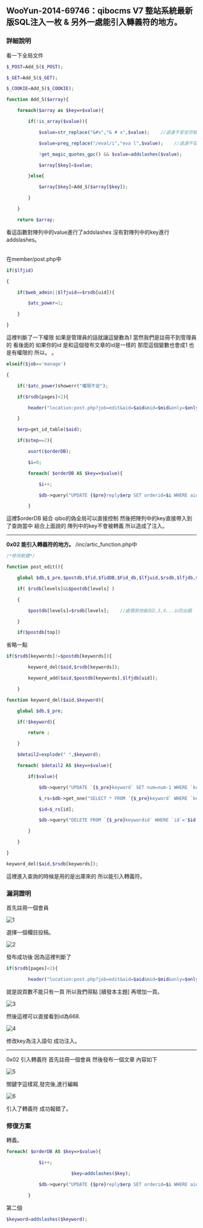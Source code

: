 ## WooYun-2014-69746：qibocms V7 整站系統最新版SQL注入一枚 & 另外一處能引入轉義符的地方。


### 詳細說明

看一下全局文件

```php
$_POST=Add_S($_POST);

$_GET=Add_S($_GET);

$_COOKIE=Add_S($_COOKIE);
```

```php
function Add_S($array){

    foreach($array as $key=>$value){

        if(!is_array($value)){

            $value=str_replace("&#x","& # x",$value);    //過濾不安全符號

            $value=preg_replace("/eval/i","eva l",$value);    //過濾不安全函數

            !get_magic_quotes_gpc() && $value=addslashes($value);

            $array[$key]=$value;

        }else{

            $array[$key]=Add_S($array[$key]); 

        }

    }

    return $array;
```
看這函數對陣列中的value進行了addslashes 沒有對陣列中的key進行addslashes。

<br />
在member/post.php中

```php
if($lfjid)

{

    if($web_admin||$lfjuid==$rsdb[uid]){

        $atc_power=1;

    }

}
```

這裡判斷了一下權限 如果是管理員的話就讓這變數為1 當然我們是註冊不到管理員的
看後面的 如果你的id 是和這個發布文章的id是一樣的 那麼這個變數也會成1
也是有權限的 所以。 。

```php
elseif($job=='manage')

{

    if(!$atc_power)showerr("權限不足");

    if($rsdb[pages]<2){

        header("location:post.php?job=edit&aid=$aid&mid=$mid&only=$only");exit;

    }

    $erp=get_id_table($aid);

    if($step==2){

        asort($orderDB);

        $i=0;

        foreach( $orderDB AS $key=>$value){

            $i++;

            $db->query("UPDATE {$pre}reply$erp SET orderid=$i WHERE aid='$aid' AND rid='$key'");

        }
```

這裡$orderDB 結合 qibo的偽全局可以直接控制
然後把陣列中的key直接帶入到了查詢當中 結合上面說的 陣列中的key不會被轉義
所以造成了注入。

---

**0x02 能引入轉義符的地方。**
/inc/artic_function.php中

```php
/*修改軟體*/

function post_edit(){

    global $db,$_pre,$postdb,$fid,$fidDB,$Fid_db,$lfjuid,$rsdb,$lfjdb,$webdb,$timestamp,$aid,$FROMURL,$groupdb,$web_admin,$fu_fiddb;

    if( $rsdb[levels]&&$postdb[levels] )

    {

        $postdb[levels]=$rsdb[levels];    //處理其他級別2,3,4...以防出錯

    }

    if($postdb[top])
```

省略一點

```php
if($rsdb[keywords]!=$postdb[keywords]){

        keyword_del($aid,$rsdb[keywords]);

        keyword_add($aid,$postdb[keywords],$lfjdb[uid]);

    }
```


```php
function keyword_del($aid,$keyword){

    global $db,$_pre;

    if(!$keyword){

        return ;

    }

    $detail2=explode(" ",$keyword);

    foreach( $detail2 AS $key=>$value){

        if($value){

            $db->query("UPDATE `{$_pre}keyword` SET num=num-1 WHERE `keywords`='$value'");

            $_rs=$db->get_one("SELECT * FROM `{$_pre}keyword` WHERE `keywords`='$value'");

            $id=$_rs[id];

            $db->query("DELETE FROM `{$_pre}keywordid` WHERE `id`='$id' AND aid='$aid'");        

        }

    }

}
```

```php
keyword_del($aid,$rsdb[keywords]);
```
這裡進入查詢的時候是用的是出庫來的 所以能引入轉義符。

### 漏洞證明
首先註冊一個會員

![1](https://raw.githubusercontent.com/dyeat/PDF/master/%E8%AB%96PHP%E5%B8%B8%E8%A6%8B%E7%9A%84%E6%BC%8F%E6%B4%9E/images/3/3.18/3.18-1.jpg)

選擇一個欄目投稿。

![2](https://raw.githubusercontent.com/dyeat/PDF/master/%E8%AB%96PHP%E5%B8%B8%E8%A6%8B%E7%9A%84%E6%BC%8F%E6%B4%9E/images/3/3.18/3.18-2.jpg)

發布成功後 因為這裡判斷了

```php
if($rsdb[pages]<2){

        header("location:post.php?job=edit&aid=$aid&mid=$mid&only=$only");exit;
```
就是說頁數不能只有一頁 所以我們得點 [續發本主題] 再增加一頁。

![3](https://raw.githubusercontent.com/dyeat/PDF/master/%E8%AB%96PHP%E5%B8%B8%E8%A6%8B%E7%9A%84%E6%BC%8F%E6%B4%9E/images/3/3.18/3.18-3.jpg)


然後這裡可以直接看到id為668.

![4](https://raw.githubusercontent.com/dyeat/PDF/master/%E8%AB%96PHP%E5%B8%B8%E8%A6%8B%E7%9A%84%E6%BC%8F%E6%B4%9E/images/3/3.18/3.18-4.jpg)

修改key為注入語句 成功注入。

---

0x02 引入轉義符
首先註冊一個會員 然後發布一個文章 內容如下

![5](https://raw.githubusercontent.com/dyeat/PDF/master/%E8%AB%96PHP%E5%B8%B8%E8%A6%8B%E7%9A%84%E6%BC%8F%E6%B4%9E/images/3/3.18/3.18-5.jpg)


關鍵字這樣寫,發完後,進行編輯


![6](https://raw.githubusercontent.com/dyeat/PDF/master/%E8%AB%96PHP%E5%B8%B8%E8%A6%8B%E7%9A%84%E6%BC%8F%E6%B4%9E/images/3/3.18/3.18-6.jpg)

引入了轉義符 成功報錯了。


### 修復方案

轉義。


```php
foreach( $orderDB AS $key=>$value){

            $i++;

                        $key=addslashes($key);

            $db->query("UPDATE {$pre}reply$erp SET orderid=$i WHERE aid='$aid' AND rid='$key'");

        }
```

第二個
```php
$keyword=addslashes($keyword);
```


